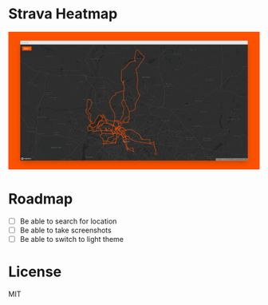 # Strava Heatmap

![Screenshot](docs/screenshot.png)

# Roadmap

* [ ] Be able to search for location
* [ ] Be able to take screenshots
* [ ] Be able to switch to light theme

# License

MIT